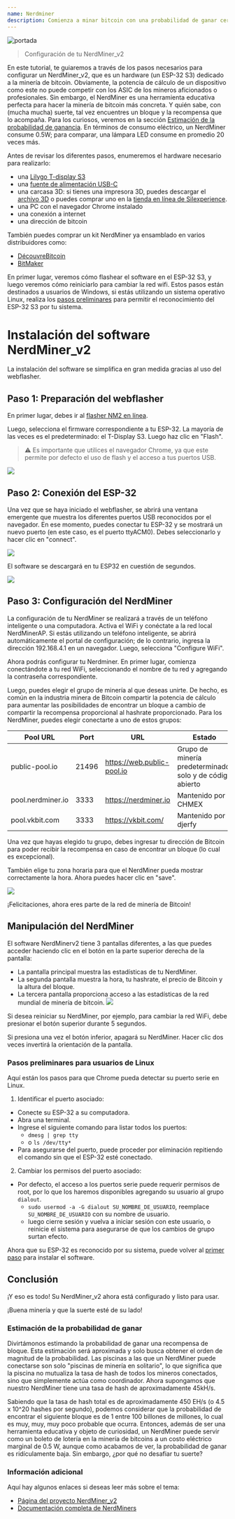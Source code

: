 ```yaml
---
name: Nerdminer
description: Comienza a minar bitcoin con una probabilidad de ganar cercana a 0
---
```


![portada](assets/cover.jpeg)

> Configuración de tu NerdMiner_v2

En este tutorial, te guiaremos a través de los pasos necesarios para configurar un NerdMiner_v2, que es un hardware (un ESP-32 S3) dedicado a la minería de bitcoin.
Obviamente, la potencia de cálculo de un dispositivo como este no puede competir con los ASIC de los mineros aficionados o profesionales. Sin embargo, el NerdMiner es una herramienta educativa perfecta para hacer la minería de bitcoin más concreta. Y quién sabe, con (mucha mucha) suerte, tal vez encuentres un bloque y la recompensa que lo acompaña. Para los curiosos, veremos en la sección [Estimación de la probabilidad de ganancia](#estimacion-de-la-probabilidad-de-ganancia). En términos de consumo eléctrico, un NerdMiner consume 0.5W; para comparar, una lámpara LED consume en promedio 20 veces más.

Antes de revisar los diferentes pasos, enumeremos el hardware necesario para realizarlo:

- una [Lilygo T-display S3](https://lilygo.cc/products/t-display-s3)
- una [fuente de alimentación USB-C](https://amzn.eu/d/gIOot90)
- una carcasa 3D: si tienes una impresora 3D, puedes descargar el [archivo 3D](https://www.printables.com/model/501547-nerdminer-v2-click-case-w-buttons) o puedes comprar uno en la [tienda en línea de Silexperience](https://silexperience.company.site/NerdMiner_V2-p544379757).
- una PC con el navegador Chrome instalado
- una conexión a internet
- una dirección de bitcoin

También puedes comprar un kit NerdMiner ya ensamblado en varios distribuidores como:

- [DécouvreBitcoin](https://shop.decouvrebitcoin.com/products/nerd-miner?_pos=1&_psq=nerd&_ss=e&_v=1.0)
- [BitMaker](https://bitronics.store/shop/)

En primer lugar, veremos cómo flashear el software en el ESP-32 S3, y luego veremos cómo reiniciarlo para cambiar la red wifi. Estos pasos están destinados a usuarios de Windows, si estás utilizando un sistema operativo Linux, realiza los [pasos preliminares](#pasos-preliminares-para-usuarios-de-linux) para permitir el reconocimiento del ESP-32 S3 por tu sistema.

# Instalación del software NerdMiner_v2

La instalación del software se simplifica en gran medida gracias al uso del webflasher.

## Paso 1: Preparación del webflasher

En primer lugar, debes ir al [flasher NM2 en línea](https://bitmaker-hub.github.io/diyflasher/).

Luego, selecciona el firmware correspondiente a tu ESP-32. La mayoría de las veces es el predeterminado: el T-Display S3. Luego haz clic en "Flash".

> ⚠️ Es importante que utilices el navegador Chrome, ya que este permite por defecto el uso de flash y el acceso a tus puertos USB.

![](assets/webflasher.webp)

## Paso 2: Conexión del ESP-32

Una vez que se haya iniciado el webflasher, se abrirá una ventana emergente que muestra los diferentes puertos USB reconocidos por el navegador.
En ese momento, puedes conectar tu ESP-32 y se mostrará un nuevo puerto (en este caso, es el puerto ttyACM0). Debes seleccionarlo y hacer clic en "connect".

![](assets/flasher-port-serial.webp)

El software se descargará en tu ESP32 en cuestión de segundos.

![](assets/NM2-sucessfully-installed.webp)

## Paso 3: Configuración del NerdMiner

La configuración de tu NerdMiner se realizará a través de un teléfono inteligente o una computadora.
Activa el WiFi y conéctate a la red local NerdMinerAP. Si estás utilizando un teléfono inteligente, se abrirá automáticamente el portal de configuración; de lo contrario, ingresa la dirección 192.168.4.1 en un navegador.
Luego, selecciona "Configure WiFi".

Ahora podrás configurar tu Nerdminer.
En primer lugar, comienza conectándote a tu red WiFi, seleccionando el nombre de tu red y agregando la contraseña correspondiente.

Luego, puedes elegir el grupo de minería al que deseas unirte. De hecho, es común en la industria minera de Bitcoin compartir la potencia de cálculo para aumentar las posibilidades de encontrar un bloque a cambio de compartir la recompensa proporcional al hashrate proporcionado.
Para los NerdMiner, puedes elegir conectarte a uno de estos grupos:

| Pool URL          | Port  | URL                        | Estado                                                    |
| ----------------- | ----- | -------------------------- | --------------------------------------------------------- |
| public-pool.io    | 21496 | https://web.public-pool.io | Grupo de minería predeterminado, solo y de código abierto |
| pool.nerdminer.io | 3333  | https://nerdminer.io       | Mantenido por CHMEX                                       |
| pool.vkbit.com    | 3333  | https://vkbit.com/         | Mantenido por djerfy                                      |

Una vez que hayas elegido tu grupo, debes ingresar tu dirección de Bitcoin para poder recibir la recompensa en caso de encontrar un bloque (lo cual es excepcional).

También elige tu zona horaria para que el NerdMiner pueda mostrar correctamente la hora. Ahora puedes hacer clic en "save".

![](assets/wifi-configuration.webp)

¡Felicitaciones, ahora eres parte de la red de minería de Bitcoin!

## Manipulación del NerdMiner

El software NerdMinerv2 tiene 3 pantallas diferentes, a las que puedes acceder haciendo clic en el botón en la parte superior derecha de la pantalla:

- La pantalla principal muestra las estadísticas de tu NerdMiner.
- La segunda pantalla muestra la hora, tu hashrate, el precio de Bitcoin y la altura del bloque.
- La tercera pantalla proporciona acceso a las estadísticas de la red mundial de minería de bitcoin.
  ![](assets/NM2-screens.webp)

Si desea reiniciar su NerdMiner, por ejemplo, para cambiar la red WiFi, debe presionar el botón superior durante 5 segundos.

Si presiona una vez el botón inferior, apagará su NerdMiner. Hacer clic dos veces invertirá la orientación de la pantalla.

### Pasos preliminares para usuarios de Linux

Aquí están los pasos para que Chrome pueda detectar su puerto serie en Linux.

1. Identificar el puerto asociado:

- Conecte su ESP-32 a su computadora.
- Abra una terminal.
- Ingrese el siguiente comando para listar todos los puertos:
  - `dmesg | grep tty`
  - o `ls /dev/tty*`
- Para asegurarse del puerto, puede proceder por eliminación repitiendo el comando sin que el ESP-32 esté conectado.

2. Cambiar los permisos del puerto asociado:

- Por defecto, el acceso a los puertos serie puede requerir permisos de root, por lo que los haremos disponibles agregando su usuario al grupo `dialout`.
  - `sudo usermod -a -G dialout SU_NOMBRE_DE_USUARIO`, reemplace `SU_NOMBRE_DE_USUARIO` con su nombre de usuario.
  - luego cierre sesión y vuelva a iniciar sesión con este usuario, o reinicie el sistema para asegurarse de que los cambios de grupo surtan efecto.

Ahora que su ESP-32 es reconocido por su sistema, puede volver al [primer paso](#etape-1-preparation-du-webflasher) para instalar el software.

## Conclusión

¡Y eso es todo! Su NerdMiner_v2 ahora está configurado y listo para usar.

¡Buena minería y que la suerte esté de su lado!

### Estimación de la probabilidad de ganar

Divirtámonos estimando la probabilidad de ganar una recompensa de bloque. Esta estimación será aproximada y solo busca obtener el orden de magnitud de la probabilidad.
Las piscinas a las que un NerdMiner puede conectarse son solo "piscinas de minería en solitario", lo que significa que la piscina no mutualiza la tasa de hash de todos los mineros conectados, sino que simplemente actúa como coordinador.
Ahora supongamos que nuestro NerdMiner tiene una tasa de hash de aproximadamente 45kH/s.

Sabiendo que la tasa de hash total es de aproximadamente 450 EH/s (o 4.5 x 10^20 hashes por segundo), podemos considerar que la probabilidad de encontrar el siguiente bloque es de 1 entre 100 billones de millones, lo cual es muy, muy, muy poco probable que ocurra. Entonces, además de ser una herramienta educativa y objeto de curiosidad, un NerdMiner puede servir como un boleto de lotería en la minería de bitcoins a un costo eléctrico marginal de 0.5 W, aunque como acabamos de ver, la probabilidad de ganar es ridículamente baja. Sin embargo, ¿por qué no desafiar tu suerte?

### Información adicional

Aquí hay algunos enlaces si deseas leer más sobre el tema:

- [Página del proyecto NerdMiner_v2](http://github.com/BitMaker-hub/NerdMiner_v2)
- [Documentación completa de NerdMiners](https://docs.bitwater.ch/nerd-miner-v2/)
